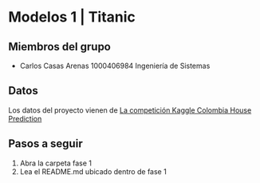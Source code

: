 # Modelos 1 | Titanic

## Miembros del grupo
* Carlos Casas Arenas 1000406984 Ingeniería de Sistemas

## Datos
Los datos del proyecto vienen de [La competición Kaggle Colombia House Prediction](https://www.kaggle.com/competitions/titanic)

## Pasos a seguir
1. Abra la carpeta fase 1
2. Lea el README.md ubicado dentro de fase 1
